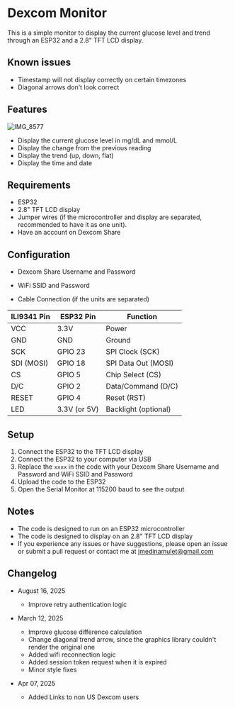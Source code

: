 # Dexcom Monitor

This is a simple monitor to display the current glucose level and trend through an ESP32 and a 2.8" TFT LCD display.

## Known issues

-   Timestamp will not display correctly on certain timezones
-   Diagonal arrows don't look correct

## Features

![IMG_8577](https://github.com/user-attachments/assets/b6ac8dad-ef86-4e08-9859-ca909362449d)

-   Display the current glucose level in mg/dL and mmol/L
-   Display the change from the previous reading
-   Display the trend (up, down, flat)
-   Display the time and date

## Requirements

-   ESP32
-   2.8" TFT LCD display
-   Jumper wires (if the microcontroller and display are separated, recommended to have it as one unit).
-   Have an account on Dexcom Share

## Configuration

-   Dexcom Share Username and Password
-   WiFi SSID and Password

-   Cable Connection (if the units are separated)

| ILI9341 Pin | ESP32 Pin    | Function             |
| ----------- | ------------ | -------------------- |
| VCC         | 3.3V         | Power                |
| GND         | GND          | Ground               |
| SCK         | GPIO 23      | SPI Clock (SCK)      |
| SDI (MOSI)  | GPIO 18      | SPI Data Out (MOSI)  |
| CS          | GPIO 5       | Chip Select (CS)     |
| D/C         | GPIO 2       | Data/Command (D/C)   |
| RESET       | GPIO 4       | Reset (RST)          |
| LED         | 3.3V (or 5V) | Backlight (optional) |

## Setup

1. Connect the ESP32 to the TFT LCD display
2. Connect the ESP32 to your computer via USB
3. Replace the `xxxx` in the code with your Dexcom Share Username and Password and WiFi SSID and Password
4. Upload the code to the ESP32
5. Open the Serial Monitor at 115200 baud to see the output

## Notes

-   The code is designed to run on an ESP32 microcontroller
-   The code is designed to display on an 2.8" TFT LCD display
-   If you experience any issues or have suggestions, please open an issue or submit a pull request or contact me at jmedinamulet@gmail.com

## Changelog

-   August 16, 2025

    -   Improve retry authentication logic

-   March 12, 2025

    -   Improve glucose difference calculation
    -   Change diagonal trend arrow, since the graphics library couldn't render the original one
    -   Added wifi reconnection logic
    -   Added session token request when it is expired
    -   Minor style fixes

-   Apr 07, 2025
    -   Added Links to non US Dexcom users
